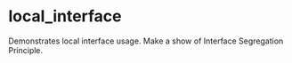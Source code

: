 # local_interface
Demonstrates local interface usage.
Make a show of Interface Segregation Principle.
